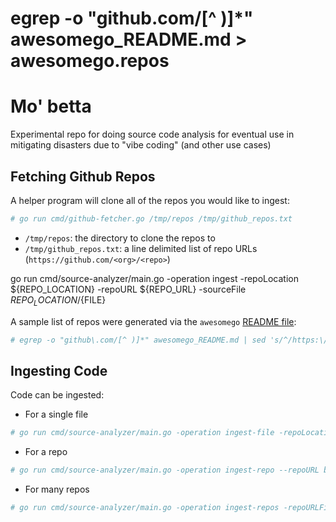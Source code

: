 
# egrep -o "github\.com/[^ )]*" awesomego_README.md > awesomego.repos

# Mo' betta

Experimental repo for doing source code analysis for eventual use in mitigating disasters due to "vibe coding" (and other use cases)

## Fetching Github Repos

A helper program will clone all of the repos you would like to ingest:

```bash
# go run cmd/github-fetcher.go /tmp/repos /tmp/github_repos.txt
```

- `/tmp/repos`: the directory to clone the repos to
- `/tmp/github_repos.txt`: a line delimited list of repo URLs (`https://github.com/<org>/<repo>`)


go run cmd/source-analyzer/main.go -operation ingest -repoLocation ${REPO_LOCATION} -repoURL ${REPO_URL} -sourceFile ${REPO_LOCATION}/${FILE}

A sample list of repos were generated via the `awesomego` [README file](https://raw.githubusercontent.com/avelino/awesome-go/refs/heads/main/README.md):

```bash
# egrep -o "github\.com/[^ )]*" awesomego_README.md | sed 's/^/https:\/\//g' > awesomego.repos
```

## Ingesting Code

Code can be ingested:

- For a single file

```bash
# go run cmd/source-analyzer/main.go -operation ingest-file -repoLocation foo -repoURL bar -sourceFile path/to/file.go
```

- For a repo

```bash
# go run cmd/source-analyzer/main.go -operation ingest-repo --repoURL bar -repoLocation path/to/local/clone
```

- For many repos

```bash
# go run cmd/source-analyzer/main.go -operation ingest-repos -repoURLFile /tmp/github_repos_test.txt -reposBaseDir /tmp/repos
```

